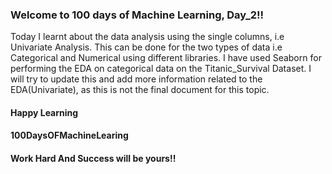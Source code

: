 ### Welcome to 100 days of Machine Learning, Day_2!!

Today I learnt about the data analysis using the single columns, i.e Univariate Analysis.
This can be done for the two types of data i.e Categorical and Numerical using different libraries.
I have used Seaborn for performing the EDA on categorical data on the Titanic_Survival Dataset. 
I will try to update this and add more information related to the EDA(Univariate), as this is not the final document for this topic.

#### Happy Learning
#### 100DaysOFMachineLearing
#### Work Hard And Success will be yours!!

